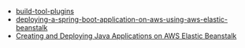 - [build-tool-plugins](https://docs.spring.io/spring-boot/docs/current/reference/html/build-tool-plugins-gradle-plugin.html)
- [deploying-a-spring-boot-application-on-aws-using-aws-elastic-beanstalk](https://aws.amazon.com/blogs/devops/deploying-a-spring-boot-application-on-aws-using-aws-elastic-beanstalk/)
- [Creating and Deploying Java Applications on AWS Elastic Beanstalk](http://docs.aws.amazon.com/elasticbeanstalk/latest/dg/create_deploy_Java.html)
